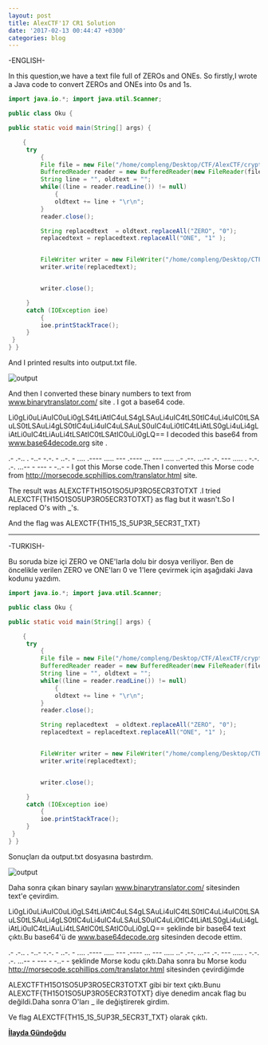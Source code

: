 ```yaml
---
layout: post
title: AlexCTF'17 CR1 Solution
date: '2017-02-13 00:44:47 +0300'
categories: blog
---
```


-ENGLISH-

In this question,we have a text file full of ZEROs and ONEs. So firstly,I wrote a Java code to convert ZEROs and ONEs into 0s and 1s.

```java
import java.io.*; import java.util.Scanner;

public class Oku {

public static void main(String[] args) {

    {
     try
         {
         File file = new File("/home/compleng/Desktop/CTF/AlexCTF/crypto1/zero_one");
         BufferedReader reader = new BufferedReader(new FileReader(file));
         String line = "", oldtext = "";
         while((line = reader.readLine()) != null)
             {
             oldtext += line + "\r\n";
         }
         reader.close();

         String replacedtext  = oldtext.replaceAll("ZERO", "0");
         replacedtext = replacedtext.replaceAll("ONE", "1" );


         FileWriter writer = new FileWriter("/home/compleng/Desktop/CTF/AlexCTF/crypto1/output.txt");
         writer.write(replacedtext);


         writer.close();

     }
     catch (IOException ioe)
         {
         ioe.printStackTrace();
     }
 }
} }
```

And I printed results into output.txt file.

![output](https://cloud.githubusercontent.com/assets/17202745/22866438/a142bec4-f187-11e6-8f12-de68021e5574.png)


And then I converted these binary numbers to text from www.binarytranslator.com/ site . I got a base64 code.

Li0gLi0uLiAuIC0uLi0gLS4tLiAtIC4uLS4gLSAuLi4uIC4tLS0tIC4uLi4uIC0tLSAuLS0tLSAuLi4gLS0tIC4uLi4uIC4uLSAuLS0uIC4uLi0tIC4tLiAtLS0gLi4uLi4gLiAtLi0uIC4tLiAuLi4tLSAtIC0tLSAtIC0uLi0gLQ== 
I decoded this base64 from www.base64decode.org site .

.- .-.. . -..- -.-. - ..-. - .... .---- ..... --- .---- ... --- ..... ..- .--. ...-- .-. --- ..... . -.-. .-. ...-- - --- - -..- - 
I got this Morse code.Then I converted this Morse code from http://morsecode.scphillips.com/translator.html site.

The result was ALEXCTFTH15O1SO5UP3RO5ECR3TOTXT .I tried ALEXCTF{TH15O1SO5UP3RO5ECR3TOTXT} as flag but it wasn't.So I replaced O's with _'s.

And the flag was ALEXCTF{TH15_1S_5UP3R_5ECR3T_TXT}

---

-TURKISH-

Bu soruda bize içi ZERO ve ONE'larla dolu bir dosya veriliyor. Ben de öncelikle verilen ZERO ve ONE'ları 0 ve 1'lere çevirmek için aşağıdaki Java kodunu yazdım.

```java
import java.io.*; import java.util.Scanner;

public class Oku {

public static void main(String[] args) {

    {
     try
         {
         File file = new File("/home/compleng/Desktop/CTF/AlexCTF/crypto1/zero_one");
         BufferedReader reader = new BufferedReader(new FileReader(file));
         String line = "", oldtext = "";
         while((line = reader.readLine()) != null)
             {
             oldtext += line + "\r\n";
         }
         reader.close();

         String replacedtext  = oldtext.replaceAll("ZERO", "0");
         replacedtext = replacedtext.replaceAll("ONE", "1" );


         FileWriter writer = new FileWriter("/home/compleng/Desktop/CTF/AlexCTF/crypto1/output.txt");
         writer.write(replacedtext);


         writer.close();

     }
     catch (IOException ioe)
         {
         ioe.printStackTrace();
     }
 }
} }
```

Sonuçları da output.txt dosyasına bastırdım.

![output](https://cloud.githubusercontent.com/assets/17202745/22866438/a142bec4-f187-11e6-8f12-de68021e5574.png)


Daha sonra çıkan binary sayıları www.binarytranslator.com/ sitesinden text'e çevirdim.

Li0gLi0uLiAuIC0uLi0gLS4tLiAtIC4uLS4gLSAuLi4uIC4tLS0tIC4uLi4uIC0tLSAuLS0tLSAuLi4gLS0tIC4uLi4uIC4uLSAuLS0uIC4uLi0tIC4tLiAtLS0gLi4uLi4gLiAtLi0uIC4tLiAuLi4tLSAtIC0tLSAtIC0uLi0gLQ== şeklinde bir base64 text çıktı.Bu base64'ü de www.base64decode.org sitesinden decode ettim.

.- .-.. . -..- -.-. - ..-. - .... .---- ..... --- .---- ... --- ..... ..- .--. ...-- .-. --- ..... . -.-. .-. ...-- - --- - -..- - şeklinde Morse kodu çıktı.Daha sonra bu Morse kodu http://morsecode.scphillips.com/translator.html sitesinden çevirdiğimde

ALEXCTFTH15O1SO5UP3RO5ECR3TOTXT gibi bir text çıktı.Bunu ALEXCTF{TH15O1SO5UP3RO5ECR3TOTXT} diye denedim ancak flag bu değildi.Daha sonra O'ları _ ile değiştirerek girdim.

Ve flag ALEXCTF{TH15_1S_5UP3R_5ECR3T_TXT} olarak çıktı.

**[İlayda Gündoğdu](https://twitter.com/compleng_i)**  
